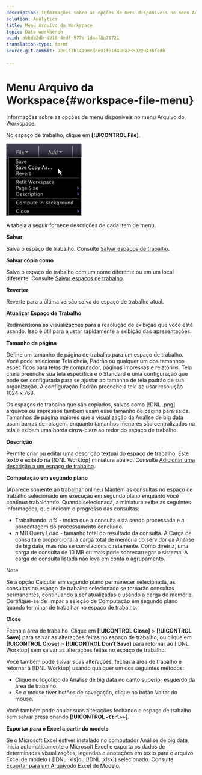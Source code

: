 ```yaml
---
description: Informações sobre as opções de menu disponíveis no menu Arquivo do Workspace.
solution: Analytics
title: Menu Arquivo da Workspace
topic: Data workbench
uuid: abbdb2db-d918-4edf-977c-1daaf8a71721
translation-type: tm+mt
source-git-commit: aec1f7b14198cdde91f61d490a235022943bfedb

---
```



# Menu Arquivo da Workspace{#workspace-file-menu}

Informações sobre as opções de menu disponíveis no menu Arquivo do Workspace.

No espaço de trabalho, clique em **[!UICONTROL File]**.

![](assets/mnu_file.png)

A tabela a seguir fornece descrições de cada item de menu.

**Salvar**

Salva o espaço de trabalho. Consulte [Salvar espaços de trabalho](../../../home/c-get-started/c-work-worksp/c-save-wksp.md#concept-e0c34e75cc194e57bd02d1f02316a606).

**Salvar cópia como**

Salva o espaço de trabalho com um nome diferente ou em um local diferente. Consulte [Salvar espaços de trabalho](../../../home/c-get-started/c-work-worksp/c-save-wksp.md#concept-e0c34e75cc194e57bd02d1f02316a606).

**Reverter**

Reverte para a última versão salva do espaço de trabalho atual.

**Atualizar Espaço de Trabalho**

Redimensiona as visualizações para a resolução de exibição que você está usando. Isso é útil para ajustar rapidamente a exibição das apresentações.

**Tamanho da página**

Define um tamanho de página de trabalho para um espaço de trabalho. Você pode selecionar Tela cheia, Padrão ou qualquer um dos tamanhos específicos para telas de computador, páginas impressas e relatórios. Tela cheia preenche sua tela específica e o Standard é uma configuração que pode ser configurada para se ajustar ao tamanho de tela padrão de sua organização. A configuração Padrão preenche a tela ao usar resolução 1024 x 768.

Os espaços de trabalho que são copiados, salvos como [!DNL .png] arquivos ou impressos também usam esse tamanho de página para saída. Tamanhos de página maiores que a visualização da Análise de big data usam barras de rolagem, enquanto tamanhos menores são centralizados na tela e exibem uma borda cinza-clara ao redor do espaço de trabalho.

**Descrição**

Permite criar ou editar uma descrição textual do espaço de trabalho. Este texto é exibido na [!DNL Worktop] miniatura abaixo. Consulte [Adicionar uma descrição a um espaço de trabalho](../../../home/c-get-started/c-work-worksp/t-add-wksp-desc.md#task-163734487e8848dfa0a4d8da6323a963).

**Computação em segundo plano**

(Aparece somente ao trabalhar online.) Mantém as consultas no espaço de trabalho selecionado em execução em segundo plano enquanto você continua trabalhando. Quando selecionada, a miniatura exibe as seguintes informações, que indicam o progresso das consultas:

* Trabalhando: *n%* - indica que a consulta está sendo processada e a porcentagem do processamento concluído.
* *n* MB Query Load - tamanho total do resultado da consulta. A Carga de consulta é proporcional à carga total de memória do servidor da Análise de big data, mas não se correlaciona diretamente. Como diretriz, uma carga de consulta de 10 MB ou mais pode sobrecarregar o sistema. A carga de consulta listada não leva em conta o agrupamento.

>[!NOTE]
>
>Se a opção Calcular em segundo plano permanecer selecionada, as consultas no espaço de trabalho selecionado se tornarão consultas permanentes, continuando a ser atualizadas e usando a carga de memória. Certifique-se de limpar a seleção de Computação em segundo plano quando terminar de trabalhar no espaço de trabalho.

**Close**

Fecha a área de trabalho. Clique em **[!UICONTROL Close]** > **[!UICONTROL Save]** para salvar as alterações feitas no espaço de trabalho, ou clique em **[!UICONTROL Close]** > **[!UICONTROL Don’t Save]** para retornar ao [!DNL Worktop] sem salvar as alterações feitas no espaço de trabalho.

Você também pode salvar suas alterações, fechar a área de trabalho e retornar à [!DNL Worktop] usando qualquer um dos seguintes métodos:

* Clique no logotipo da Análise de big data no canto superior esquerdo da área de trabalho.
* Se o mouse tiver botões de navegação, clique no botão Voltar do mouse.

Você também pode anular suas alterações fechando o espaço de trabalho sem salvar pressionando **[!UICONTROL `<Ctrl>`+<Backspace>]**.

**Exportar para o Excel a partir do modelo**

Se o Microsoft Excel estiver instalado no computador Análise de big data, inicia automaticamente o Microsoft Excel e exporta os dados de determinadas visualizações, legendas e anotações em texto para o arquivo Excel de modelo ( [!DNL .xls]ou [!DNL .xlsx]) selecionado. Consulte [Exportar para um Arquivo](../../../home/c-get-started/c-work-worksp/c-ex-wksp.md#section-814772929ca64cf6b92b89d3fdd02302)do Excel de Modelo.
